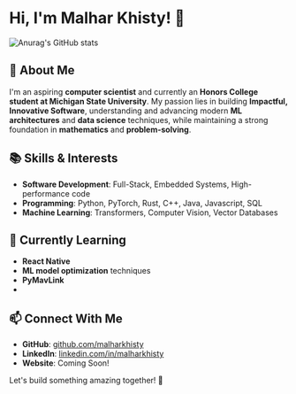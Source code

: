 # Hi, I'm Malhar Khisty! 👋
![Anurag's GitHub stats](https://github-readme-stats.vercel.app/api?username=anuraghazra&show_icons=true&theme=radical)

## 🚀 About Me
I'm an aspiring **computer scientist** and currently an **Honors College student at Michigan State University**. My passion lies in building **Impactful, Innovative Software**, understanding and advancing modern **ML architectures** and **data science** techniques, while maintaining a strong foundation in **mathematics** and **problem-solving**.

## 📚 Skills & Interests
- **Software Development**: Full-Stack, Embedded Systems, High-performance code 
- **Programming**: Python, PyTorch, Rust, C++, Java, Javascript, SQL
- **Machine Learning**:  Transformers, Computer Vision, Vector Databases

## 🌱 Currently Learning
- **React Native**
- **ML model optimization** techniques
- **PyMavLink**
- 
## 📫 Connect With Me
- **GitHub**: [github.com/malharkhisty](https://github.com/malharkhisty)
- **LinkedIn**: [linkedin.com/in/malharkhisty](https://www.linkedin.com/in/malhar-k-181552266/)
- **Website**: Coming Soon!

Let's build something amazing together! 🚀


